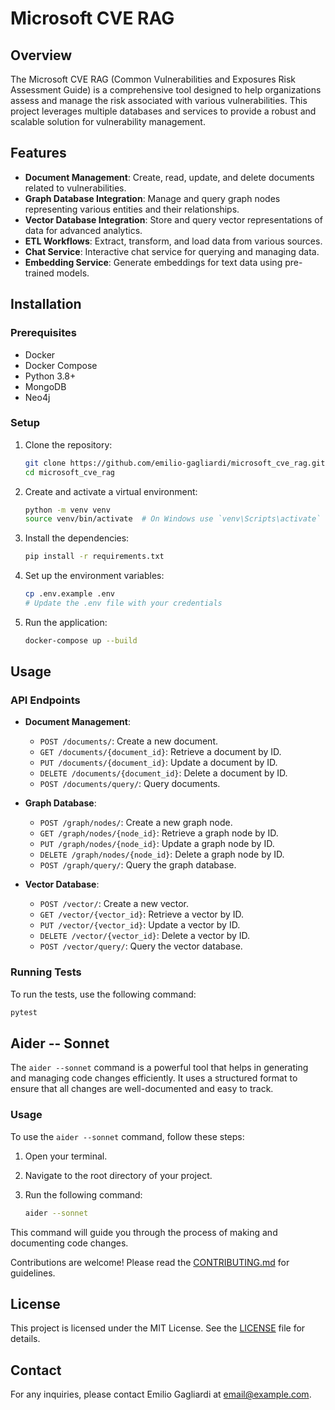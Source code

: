 # Microsoft CVE RAG

## Overview

The Microsoft CVE RAG (Common Vulnerabilities and Exposures Risk Assessment Guide) is a comprehensive tool designed to help organizations assess and manage the risk associated with various vulnerabilities. This project leverages multiple databases and services to provide a robust and scalable solution for vulnerability management.

## Features

- **Document Management**: Create, read, update, and delete documents related to vulnerabilities.
- **Graph Database Integration**: Manage and query graph nodes representing various entities and their relationships.
- **Vector Database Integration**: Store and query vector representations of data for advanced analytics.
- **ETL Workflows**: Extract, transform, and load data from various sources.
- **Chat Service**: Interactive chat service for querying and managing data.
- **Embedding Service**: Generate embeddings for text data using pre-trained models.

## Installation

### Prerequisites

- Docker
- Docker Compose
- Python 3.8+
- MongoDB
- Neo4j

### Setup

1. Clone the repository:

    ```sh
    git clone https://github.com/emilio-gagliardi/microsoft_cve_rag.git
    cd microsoft_cve_rag
    ```

2. Create and activate a virtual environment:

    ```sh
    python -m venv venv
    source venv/bin/activate  # On Windows use `venv\Scripts\activate`
    ```

3. Install the dependencies:

    ```sh
    pip install -r requirements.txt
    ```

4. Set up the environment variables:

    ```sh
    cp .env.example .env
    # Update the .env file with your credentials
    ```

5. Run the application:

    ```sh
    docker-compose up --build
    ```

## Usage

### API Endpoints

- **Document Management**:
  - `POST /documents/`: Create a new document.
  - `GET /documents/{document_id}`: Retrieve a document by ID.
  - `PUT /documents/{document_id}`: Update a document by ID.
  - `DELETE /documents/{document_id}`: Delete a document by ID.
  - `POST /documents/query/`: Query documents.

- **Graph Database**:
  - `POST /graph/nodes/`: Create a new graph node.
  - `GET /graph/nodes/{node_id}`: Retrieve a graph node by ID.
  - `PUT /graph/nodes/{node_id}`: Update a graph node by ID.
  - `DELETE /graph/nodes/{node_id}`: Delete a graph node by ID.
  - `POST /graph/query/`: Query the graph database.

- **Vector Database**:
  - `POST /vector/`: Create a new vector.
  - `GET /vector/{vector_id}`: Retrieve a vector by ID.
  - `PUT /vector/{vector_id}`: Update a vector by ID.
  - `DELETE /vector/{vector_id}`: Delete a vector by ID.
  - `POST /vector/query/`: Query the vector database.

### Running Tests

To run the tests, use the following command:

```sh
pytest
```

## Aider -- Sonnet

The `aider --sonnet` command is a powerful tool that helps in generating and managing code changes efficiently. It uses a structured format to ensure that all changes are well-documented and easy to track.

### Usage

To use the `aider --sonnet` command, follow these steps:

1. Open your terminal.
2. Navigate to the root directory of your project.
3. Run the following command:

    ```sh
    aider --sonnet
    ```

This command will guide you through the process of making and documenting code changes.

Contributions are welcome! Please read the [CONTRIBUTING.md](CONTRIBUTING.md) for guidelines.

## License

This project is licensed under the MIT License. See the [LICENSE](LICENSE) file for details.

## Contact

For any inquiries, please contact Emilio Gagliardi at [email@example.com](mailto:email@example.com).

